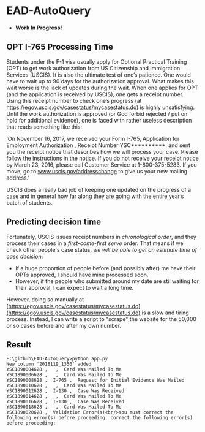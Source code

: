 # EAD-AutoQuery

* **Work In Progress!**

## OPT I-765 Processing Time

Students under the F-1 visa usually apply for Optional Practical Training (OPT) to get work authorization from US Citizenship and Immigration Services (USCIS). It is also the ultimate test of one’s patience. One would have to wait up to 90 days for the authorization approval. What makes this wait worse is the lack of updates during the wait. When one applies for OPT (and the application is received by USCIS), one gets a receipt number. Using this receipt number to check one’s progress (at https://egov.uscis.gov/casestatus/mycasestatus.do) is highly unsatisfying. Until the work authorization is approved (or God forbid rejected / put on hold for additional evidence), one is faced with rather useless description that reads something like this:


‘On November 16, 2017, we received your Form I-765, Application for Employment Authorization , Receipt Number YSC**********, and sent you the receipt notice that describes how we will process your case. Please follow the instructions in the notice. If you do not receive your receipt notice by March 23, 2016, please call Customer Service at 1-800-375-5283. If you move, go to www.uscis.gov/addresschange to give us your new mailing address.’


USCIS does a really bad job of keeping one updated on the progress of a case and in general how far along they are going with the entire year’s batch of students.

## Predicting decision time

Fortunately, USCIS issues receipt numbers in *chronological order*, and they process their cases in a *first-come-first serve* order. That means if we check other people's case status, *we will be able to get an estimate time of case decision*:

* If a huge proportion of people before (and possibly after) me have their OPTs approved, I should have mine processed soon.
* However, if the people who submitted around my date are stil waiting for their approval, I can expect to wait a long time.


However, doing so manually at [https://egov.uscis.gov/casestatus/mycasestatus.do](https://egov.uscis.gov/casestatus/mycasestatus.do) is a slow and tiring process. Instead, I can write a script to "scrape" the website for the 50,000 or so cases before and after my own number.


## Result

```
E:\github\EAD-AutoQuery>python app.py
New column '2018119_1350' added
YSC1890004628 ,   ,  Card Was Mailed To Me
YSC1890006628 ,   ,  Card Was Mailed To Me
YSC1890008628 ,  I-765 ,  Request for Initial Evidence Was Mailed
YSC1890010628 ,   ,  Card Was Mailed To Me
YSC1890012628 ,  I-130 ,  Case Was Received
YSC1890014628 ,   ,  Card Was Mailed To Me
YSC1890016628 ,  I-130 ,  Case Was Received
YSC1890018628 ,   ,  Card Was Mailed To Me
YSC1890020628 ,  Validation Error(s)<br/>You must correct the following error(s) before proceeding: correct the following error(s) before proceeding:
```
